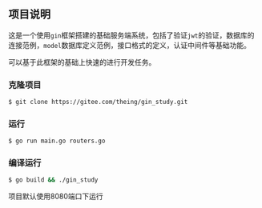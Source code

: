 ## 项目说明
这是一个使用`gin`框架搭建的基础服务端系统，包括了验证`jwt`的验证，数据库的连接范例，`model`数据库定义范例，接口格式的定义，认证中间件等基础功能。

可以基于此框架的基础上快速的进行开发任务。

### 克隆项目

```bash
$ git clone https://gitee.com/theing/gin_study.git
```

### 运行

```bash
$ go run main.go routers.go
```

### 编译运行

```bash
$ go build && ./gin_study
```

项目默认使用8080端口下运行